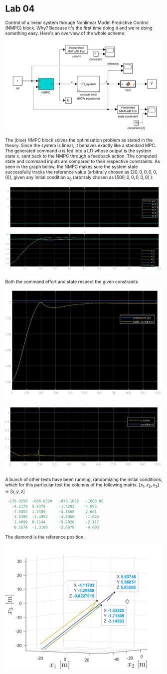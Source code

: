# Lab 04

Control of a linear system through Nonlinear Model Predictive Control (NMPC) block. Why? Because it's the first time doing it and we're doing something easy. Here's an overview of the whole scheme:

![schematics](../images/lab04_schematics.png)

The (blue) NMPC block solves the optimization problem as stated in the theory. Since the system is linear, it behaves exactly like a standard MPC. The generated command $u$ is fed into a LTI whose output is the system state $x$, sent back to the NMPC through a feedback action. The computed state and command inputs are compared to their respective constraints. As seen in the graph below, the NMPC makes sure the system state successfully tracks the reference value (arbitraily chosen as $[20, 0, 0, 0, 0 ,0]$), given any initial condition $x_0$ (arbitraly chosen as $[500, 0, 0, 0, 0 ,0]$ ):

![track](../images/lab04_tracking.png)

Both the command effort and state respect the given constraints

![state_constraint](../images/lab04_state_costraint.png)

![command_constraint](../images/lab04_command_costraint.png)

A bunch of other tests have been running, randomizing the initial conditions, which for this particular test the columns of the following matrix. $[x_1, x_2, x_3] \doteq [x, y, z]$

``` matlab
 -176.9250	-666.8390	-875.1062   -1000.00
   -4.1179	5.6375		-1.4283     4.803
   -7.8853	1.7509		-4.1568     2.601
    2.5399	-1.4953		-4.8960     -1.024
    1.4099	0.1144		-5.7820     -2.117
    0.1674	-1.3100		-2.6678     -4.003
```

The diamond is the reference position.

![random_inits](../images/lab04_diffinits.png)
